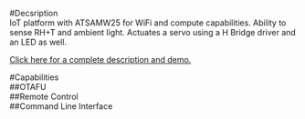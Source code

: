 #Decsription  
IoT platform with ATSAMW25 for WiFi and compute capabilities. Ability to sense RH+T and ambient light. Actuates a servo 
using a H Bridge driver and an LED as well.

[Click here for a complete description and demo.](https://devpost.com/software/weather-sense)

#Capabilities  
##OTAFU  
##Remote Control  
##Command Line Interface  

